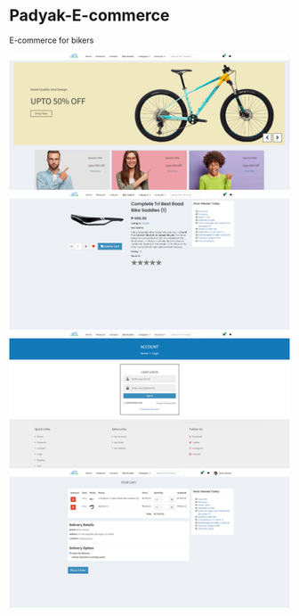# Padyak-E-commerce
E-commerce for bikers


![alt text](images/index.png)
![alt text](images/product_page.png)
![alt text](images/login.png)
![alt text](images/cart.png)
